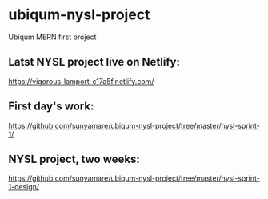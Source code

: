 # ubiqum-nysl-project
Ubiqum MERN first project

## Latst NYSL project live on Netlify: 
https://vigorous-lamport-c17a5f.netlify.com/ 


## First day's work: 
https://github.com/sunyamare/ubiqum-nysl-project/tree/master/nysl-sprint-1/
## NYSL project, two weeks:
https://github.com/sunyamare/ubiqum-nysl-project/tree/master/nysl-sprint-1-design/

